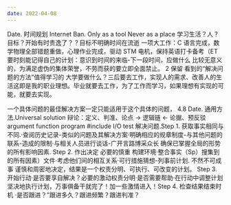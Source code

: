 ```yaml
---
date: 2022-04-08
---
```


Date.
时间规划
Internet Ban. Only as a tool Never as a place
学习生活？人？
目标？开始有时贵逸了？？目标不明确时间在流逝
一项大工作：C 语言完成，数学物理全部错题重做，心理作业完成，驱动 STM 电机，保持英语打卡备考（ET
要时刻能记得自己的计划：意识到时间的来临-下一段时间，应做什么
比较无意义的，为满足虚伪的集体荣誉，不劳而获的要立即全面禁止。
2 保留
看到的“解决问题的方法”值得学习的
大学要做什么？三后要去工作，实现人的需求、改善人的生活这即是我的职业理想。毕业就要去工作，为了工作而学习，如果理想有实现的可能，就要去实现。

一个具体问题的最佳解决方案一定只能适用于这个具体的问题，
4.8
Date.
通用方法.Universal solution
辩论：定义、判准、论点 → 逻辑链 ← 论据、预反驳 argument function program #include I/O test
解决问题.Step 1. 获取事实相同与不同.·查阅历史记录-类似的问题及其解决方案·明确相应的规章制度-与其他问题的联系-造成的限制·与相关人员进行谈话-广开言路博采众长
确保已掌握全局的形势的所有影响因素.
Step 2. 作出决定
必要的慎重
构建环境·整合事实（Sp）搜集到的所有因素）文件·考虑他们间的相互关系·可行措施猜想-列事前计划.
不然不可成事
谨慎和周密地决定，结果是一个权责分明、可执行、可改变的计划。
Step 3. 开始行动·是否要享自解决？必要的激动权责分明·是否需要帮助·在行动中调整计划
坚决地执行计划，万事俱备干就完了！加一些激情进入！Step 4. 检查结果结束时机
·是否跟进？”跟进多久？跟进频繁？跟进判准？
